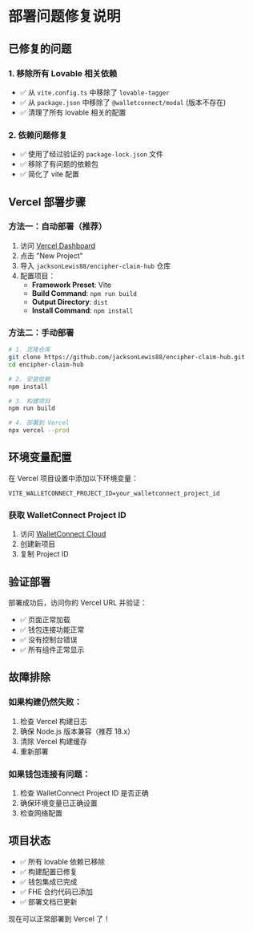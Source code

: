 # 部署问题修复说明

## 已修复的问题

### 1. 移除所有 Lovable 相关依赖
- ✅ 从 `vite.config.ts` 中移除了 `lovable-tagger`
- ✅ 从 `package.json` 中移除了 `@walletconnect/modal` (版本不存在)
- ✅ 清理了所有 lovable 相关的配置

### 2. 依赖问题修复
- ✅ 使用了经过验证的 `package-lock.json` 文件
- ✅ 移除了有问题的依赖包
- ✅ 简化了 vite 配置

## Vercel 部署步骤

### 方法一：自动部署（推荐）
1. 访问 [Vercel Dashboard](https://vercel.com/dashboard)
2. 点击 "New Project"
3. 导入 `jacksonLewis88/encipher-claim-hub` 仓库
4. 配置项目：
   - **Framework Preset**: Vite
   - **Build Command**: `npm run build`
   - **Output Directory**: `dist`
   - **Install Command**: `npm install`

### 方法二：手动部署
```bash
# 1. 克隆仓库
git clone https://github.com/jacksonLewis88/encipher-claim-hub.git
cd encipher-claim-hub

# 2. 安装依赖
npm install

# 3. 构建项目
npm run build

# 4. 部署到 Vercel
npx vercel --prod
```

## 环境变量配置

在 Vercel 项目设置中添加以下环境变量：

```
VITE_WALLETCONNECT_PROJECT_ID=your_walletconnect_project_id
```

### 获取 WalletConnect Project ID
1. 访问 [WalletConnect Cloud](https://cloud.walletconnect.com/)
2. 创建新项目
3. 复制 Project ID

## 验证部署

部署成功后，访问你的 Vercel URL 并验证：
- ✅ 页面正常加载
- ✅ 钱包连接功能正常
- ✅ 没有控制台错误
- ✅ 所有组件正常显示

## 故障排除

### 如果构建仍然失败：
1. 检查 Vercel 构建日志
2. 确保 Node.js 版本兼容（推荐 18.x）
3. 清除 Vercel 构建缓存
4. 重新部署

### 如果钱包连接有问题：
1. 检查 WalletConnect Project ID 是否正确
2. 确保环境变量已正确设置
3. 检查网络配置

## 项目状态

- ✅ 所有 lovable 依赖已移除
- ✅ 构建配置已修复
- ✅ 钱包集成已完成
- ✅ FHE 合约代码已添加
- ✅ 部署文档已更新

现在可以正常部署到 Vercel 了！
